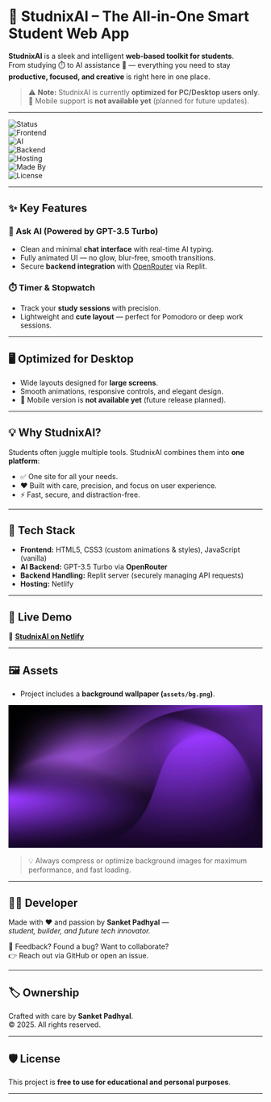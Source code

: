 # 📘 StudnixAI – The All-in-One Smart Student Web App  

**StudnixAI** is a sleek and intelligent **web-based toolkit for students**.  
From studying ⏱️ to AI assistance 🤖 — everything you need to stay **productive, focused, and creative** is right here in one place.  

> ⚠️ **Note:** StudnixAI is currently **optimized for PC/Desktop users only**.  
📱 Mobile support is **not available yet** (planned for future updates).  

---

![Status](https://img.shields.io/badge/status-Active-brightgreen)  
![Frontend](https://img.shields.io/badge/Frontend-HTML5%20%7C%20CSS3%20%7C%20JavaScript-orange)  
![AI](https://img.shields.io/badge/AI-GPT--3.5%20Turbo-blue)  
![Backend](https://img.shields.io/badge/Backend-OpenRouter%20%7C%20Replit-red)  
![Hosting](https://img.shields.io/badge/Hosting-Netlify-purple)  
![Made By](https://img.shields.io/badge/Made%20By-Sanket%20Padhyal-blue)  
![License](https://img.shields.io/badge/License-Free%20to%20Use-green)  

---

## ✨ Key Features  

### 🤖 Ask AI (Powered by GPT-3.5 Turbo)  
- Clean and minimal **chat interface** with real-time AI typing.  
- Fully animated UI — no glow, blur-free, smooth transitions.  
- Secure **backend integration** with [OpenRouter](https://openrouter.ai) via Replit.  

### ⏱️ Timer & Stopwatch  
- Track your **study sessions** with precision.  
- Lightweight and **cute layout** — perfect for Pomodoro or deep work sessions.  

---

## 🖥️ Optimized for Desktop  

- Wide layouts designed for **large screens**.  
- Smooth animations, responsive controls, and elegant design.  
- 📱 Mobile version is **not available yet** (future release planned).  

---

## 💡 Why StudnixAI?  

Students often juggle multiple tools. StudnixAI combines them into **one platform**:  
- ✅ One site for all your needs.  
- ❤️ Built with care, precision, and focus on user experience.  
- ⚡ Fast, secure, and distraction-free.  

---

## 🔧 Tech Stack  

- **Frontend:** HTML5, CSS3 (custom animations & styles), JavaScript (vanilla)  
- **AI Backend:** GPT-3.5 Turbo via **OpenRouter**  
- **Backend Handling:** Replit server (securely managing API requests)  
- **Hosting:** Netlify  

---

## 🚀 Live Demo  

🔗 **[StudnixAI on Netlify](https://studnixai.netlify.app)**  

---

## 🖼️ Assets  

- Project includes a **background wallpaper (`assets/bg.png`)**.  

![Background Image](assets/bg.png)  

> 💡 Always compress or optimize background images for maximum performance, and fast loading.

---

## 🙋‍♂️ Developer  

Made with ❤️ and passion by **Sanket Padhyal** —  
*student, builder, and future tech innovator.*  

💬 Feedback? Found a bug? Want to collaborate?  
👉 Reach out via GitHub or open an issue.  

---

## 🏷️ Ownership  

Crafted with care by **Sanket Padhyal**.  
© 2025. All rights reserved.  

---

## 🛡️ License  

This project is **free to use for educational and personal purposes**.  

---
